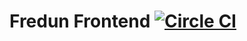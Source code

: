 # Fredun Frontend [![Circle CI](https://circleci.com/gh/fredun/frontend-kotlin.svg?style=svg)](https://circleci.com/gh/fredun/frontend-kotlin)